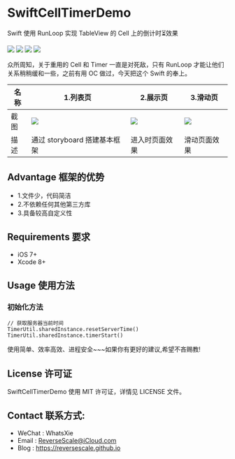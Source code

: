 # SwiftCellTimerDemo
Swift 使用 RunLoop 实现 TableView 的 Cell 上的倒计时⏳效果

![](https://img.shields.io/badge/platform-iOS-red.svg) 
![](https://img.shields.io/badge/language-swift-orange.svg) 
![](https://img.shields.io/badge/download-1.9MB-brightgreen.svg)
![](https://img.shields.io/badge/license-MIT%20License-brightgreen.svg) 

众所周知，关于重用的 Cell 和 Timer 一直是对死敌，只有 RunLoop 才能让他们关系稍稍缓和一些，之前有用 OC 做过，今天把这个 Swift 的奉上。

| 名称 |1.列表页 |2.展示页 |3.滑动页 |
| ------------- | ------------- | ------------- | ------------- |
| 截图 | ![](http://og1yl0w9z.bkt.clouddn.com/17-9-18/37478014.jpg) | ![](http://og1yl0w9z.bkt.clouddn.com/17-9-18/134916.jpg) | ![](http://og1yl0w9z.bkt.clouddn.com/17-9-18/68209181.jpg) |
| 描述 | 通过 storyboard 搭建基本框架 | 进入时页面效果 | 滑动页面效果 |


## Advantage 框架的优势
* 1.文件少，代码简洁
* 2.不依赖任何其他第三方库
* 3.具备较高自定义性


## Requirements 要求
* iOS 7+
* Xcode 8+


## Usage 使用方法
### 初始化方法
```
// 获取服务器当前时间
TimerUtil.sharedInstance.resetServerTime()
TimerUtil.sharedInstance.timerStart()
```

使用简单、效率高效、进程安全~~~如果你有更好的建议,希望不吝赐教!


## License 许可证
SwiftCellTimerDemo 使用 MIT 许可证，详情见 LICENSE 文件。


## Contact 联系方式:
* WeChat : WhatsXie
* Email : ReverseScale@iCloud.com
* Blog : https://reversescale.github.io
